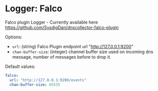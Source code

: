 # Logger: Falco

Falco plugin Logger - Currently available here https://github.com/SysdigDan/dnscollector-falco-plugin

Options:

- `url`: (string) Falco Plugin endpoint url "http://127.0.0.1:9200"
- `chan-buffer-size`: (integer) channel buffer size used on incoming dns message, number of messages before to drop it.

Default values:

```yaml
falco:
  url: "http://127.0.0.1:9200/events"
  chan-buffer-size: 65535
```
